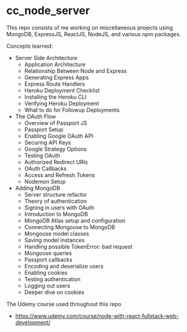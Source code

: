 # cc_node_server

This repo consists of me working on miscellaneous projects using MongoDB, ExpressJS, ReactJS, NodeJS, and various npm packages.

Concepts learned:
- Server Side Architecture
    - Application Architecture
    - Relationship Between Node and Express
    - Generating Express Apps
    - Express Route Handlers
    - Heroku Deployment Checklist
    - Installing the Heroku CLI
    - Verifying Heroku Deployment
    - What to do for Followup Deployments
- The OAuth Flow
    - Overview of Passport JS
    - Passport Setup
    - Enabling Google OAuth API
    - Securing API Keys
    - Google Strategy Options
    - Testing OAuth
    - Authorized Redirect URIs
    - OAuth Callbacks
    - Access and Refresh Tokens
    - Nodemon Setup
- Adding MongoDB
    - Server structure refactor
    - Theory of authentication
    - Signing in users with OAuth
    - Introduction to MongoDB
    - MongoDB Atlas setup and configuration
    - Connecting Mongoose to MongoDB
    - Mongoose model classes
    - Saving model instances
    - Handling possible TokenError: bad request
    - Mongoose queries
    - Passport callbacks
    - Encoding and deserialize users
    - Enabling cookies
    - Testing authentication
    - Logging out users
    - Deeper dive on cookies



The Udemy course used throughout this repo
-   https://www.udemy.com/course/node-with-react-fullstack-web-development/
